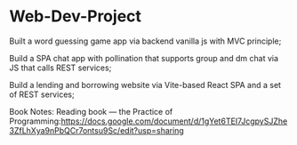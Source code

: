 # Web-Dev-Project
Built a word guessing game app via backend vanilla js with MVC principle; 

Build a SPA chat app with pollination that supports group and dm chat via JS that calls REST services;

Build a lending and borrowing website via Vite-based React SPA and a set of REST services;

Book Notes: Reading book — the Practice of Programming:https://docs.google.com/document/d/1gYet6TEI7JcgpySJZhe3ZfLhXya9nPbQCr7ontsu9Sc/edit?usp=sharing  

  
